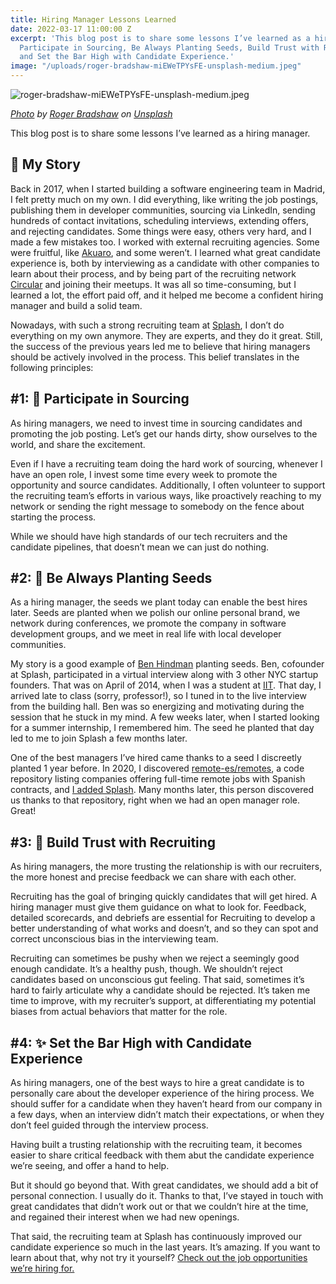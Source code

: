 ```yaml
---
title: Hiring Manager Lessons Learned
date: 2022-03-17 11:00:00 Z
excerpt: 'This blog post is to share some lessons I’ve learned as a hiring manager:
  Participate in Sourcing, Be Always Planting Seeds, Build Trust with Recruiting,
  and Set the Bar High with Candidate Experience.'
image: "/uploads/roger-bradshaw-miEWeTPYsFE-unsplash-medium.jpeg"
---
```


![roger-bradshaw-miEWeTPYsFE-unsplash-medium.jpeg](/uploads/roger-bradshaw-miEWeTPYsFE-unsplash-medium.jpeg)

*[Photo](https://unsplash.com/photos/miEWeTPYsFE) by [Roger Bradshaw](https://unsplash.com/@roger3010?utm_source=unsplash&utm_medium=referral&utm_content=creditCopyText) on [Unsplash](https://unsplash.com/?utm_source=unsplash&utm_medium=referral&utm_content=creditCopyText)*

This blog post is to share some lessons I’ve learned as a hiring manager.

## 🦉 My Story

Back in 2017, when I started building a software engineering team in Madrid, I felt pretty much on my own. I did everything, like writing the job postings, publishing them in developer communities, sourcing via LinkedIn, sending hundreds of contact invitations, scheduling interviews, extending offers, and rejecting candidates. Some things were easy, others very hard, and I made a few mistakes too. I worked with external recruiting agencies. Some were fruitful, like [Akuaro](https://akuaro.com/), and some weren’t. I learned what great candidate experience is, both by interviewing as a candidate with other companies to learn about their process, and by being part of the recruiting network [Circular](https://circular.io/) and joining their meetups. It was all so time-consuming, but I learned a lot, the effort paid off, and it helped me become a confident hiring manager and build a solid team.

Nowadays, with such a strong recruiting team at [Splash](https://splashthat.com/), I don’t do everything on my own anymore. They are experts, and they do it great. Still, the success of the previous years led me to believe that hiring managers should be actively involved in the process. This belief translates in the following principles:

## #1: 🔎 Participate in Sourcing

As hiring managers, we need to invest time in sourcing candidates and promoting the job posting. Let’s get our hands dirty, show ourselves to the world, and share the excitement.

Even if I have a recruiting team doing the hard work of sourcing, whenever I have an open role, I invest some time every week to promote the opportunity and source candidates. Additionally, I often volunteer to support the recruiting team’s efforts in various ways, like proactively reaching to my network or sending the right message to somebody on the fence about starting the process.

While we should have high standards of our tech recruiters and the candidate pipelines, that doesn’t mean we can just do nothing.

## #2: 🌱 Be Always Planting Seeds

As a hiring manager, the seeds we plant today can enable the best hires later. Seeds are planted when we polish our online personal brand, we network during conferences, we promote the company in software development groups, and we meet in real life with local developer communities.

My story is a good example of [Ben Hindman](https://twitter.com/bennydotevents?lang=en) planting seeds. Ben, cofounder at Splash, participated in a virtual interview along with 3 other NYC startup founders. That was on April of 2014, when I was a student at [IIT](https://www.iit.edu/). That day, I arrived late to class (sorry, professor!), so I tuned in to the live interview from the building hall. Ben was so energizing and motivating during the session that he stuck in my mind. A few weeks later, when I started looking for a summer internship, I remembered him. The seed he planted that day led to me to join Splash a few months later.

One of the best managers I’ve hired came thanks to a seed I discreetly planted 1 year before. In 2020, I discovered [remote-es/remotes](https://github.com/remote-es/remotes), a code repository listing companies offering full-time remote jobs with Spanish contracts, and [I added Splash](https://github.com/remote-es/remotes/pull/35). Many months later, this person discovered  us thanks to that repository, right when we had an open manager role. Great!

## #3: 🤝 Build Trust with Recruiting

As hiring managers, the more trusting the relationship is with our recruiters, the more honest and precise feedback we can share with each other.

Recruiting has the goal of bringing quickly candidates that will get hired. A hiring manager must give them guidance on what to look for. Feedback, detailed scorecards, and debriefs are essential for Recruiting to develop a better understanding of what works and doesn’t, and so they can spot and correct unconscious bias in the interviewing team.

Recruiting can sometimes be pushy when we reject a seemingly good enough candidate. It’s a healthy push, though. We shouldn’t reject candidates based on unconscious gut feeling. That said, sometimes it’s hard to fairly articulate why a candidate should be rejected. It’s taken me time to improve, with my recruiter’s support, at differentiating my potential biases from actual behaviors that matter for the role.

## #4: ✨ Set the Bar High with Candidate Experience

As hiring managers, one of the best ways to hire a great candidate is to personally care about the developer experience of the hiring process. We should suffer for a candidate when they haven’t heard from our company in a few days, when an interview didn’t match their expectations, or when they don’t feel guided through the interview process.

Having built a trusting relationship with the recruiting team, it becomes easier to share critical feedback with them abut the candidate experience we’re seeing, and offer a hand to help.

But it should go beyond that. With great candidates, we should add a bit of personal connection. I usually do it. Thanks to that, I’ve stayed in touch with great candidates that didn’t work out or that we couldn’t hire at the time, and regained their interest when we had new openings.

That said, the recruiting team at Splash has continuously improved our candidate experience so much in the last years. It’s amazing. If you want to learn about that, why not try it yourself? [Check out the job opportunities we’re hiring for.](https://splashthat.com/careers)